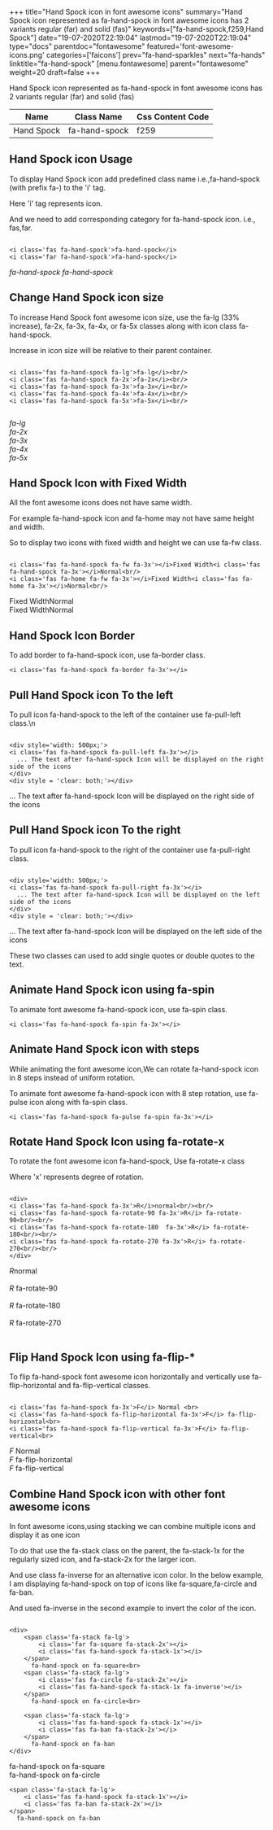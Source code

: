 +++
title="Hand Spock icon in font awesome icons"
summary="Hand Spock icon represented as fa-hand-spock in font awesome icons has 2 variants regular (far) and solid (fas)"
keywords=["fa-hand-spock,f259,Hand Spock"]
date="19-07-2020T22:19:04"
lastmod="19-07-2020T22:19:04"
type="docs"
parentdoc="fontawesome"
featured='font-awesome-icons.png'
categories=['faicons']
prev="fa-hand-sparkles"
next="fa-hands"
linktitle="fa-hand-spock"
[menu.fontawesome]
parent="fontawesome"
weight=20
draft=false
+++


Hand Spock icon represented as fa-hand-spock in font awesome icons has 2 variants regular (far) and solid (fas)

<div class='table-responsive'><table class='table'><thead><tr><th>Name</th><th>Class Name</th><th>Css Content Code</th></tr></thead><tbody><tr><td>Hand Spock</td><td>fa-hand-spock</td><td>f259</td></tr></tbody></table></div>



## Hand Spock icon Usage

To display Hand Spock icon add predefined class name i.e.,fa-hand-spock (with prefix fa-) to the 'i' tag.

Here 'i' tag represents icon.

And we need to add corresponding category for fa-hand-spock icon. i.e., fas,far.


```

<i class='fas fa-hand-spock'>fa-hand-spock</i>
<i class='far fa-hand-spock'>fa-hand-spock</i>
```

<i class='fas fa-hand-spock'>fa-hand-spock</i>
<i class='far fa-hand-spock'>fa-hand-spock</i>




## Change Hand Spock icon size
To increase Hand Spock font awesome icon size, use the fa-lg (33% increase), fa-2x, fa-3x, fa-4x, or fa-5x classes along with icon class fa-hand-spock.

Increase in icon size will be relative to their parent container. 

```

<i class='fas fa-hand-spock fa-lg'>fa-lg</i><br/>
<i class='fas fa-hand-spock fa-2x'>fa-2x</i><br/>
<i class='fas fa-hand-spock fa-3x'>fa-3x</i><br/>
<i class='fas fa-hand-spock fa-4x'>fa-4x</i><br/>
<i class='fas fa-hand-spock fa-5x'>fa-5x</i><br/>
            
```

<i class='fas fa-hand-spock fa-lg'>fa-lg</i><br/>
<i class='fas fa-hand-spock fa-2x'>fa-2x</i><br/>
<i class='fas fa-hand-spock fa-3x'>fa-3x</i><br/>
<i class='fas fa-hand-spock fa-4x'>fa-4x</i><br/>
<i class='fas fa-hand-spock fa-5x'>fa-5x</i><br/>
            



## Hand Spock Icon with Fixed Width 

All the font awesome icons does not have same width.

For example fa-hand-spock icon and fa-home may not have same height and width.

So to display two icons with fixed width and height we can use fa-fw class.


```

<i class='fas fa-hand-spock fa-fw fa-3x'></i>Fixed Width<i class='fas fa-hand-spock fa-3x'></i>Normal<br/>
<i class='fas fa-home fa-fw fa-3x'></i>Fixed Width<i class='fas fa-home fa-3x'></i>Normal<br/>
```

<i class='fas fa-hand-spock fa-fw fa-3x'></i>Fixed Width<i class='fas fa-hand-spock fa-3x'></i>Normal<br/>
<i class='fas fa-home fa-fw fa-3x'></i>Fixed Width<i class='fas fa-home fa-3x'></i>Normal<br/>



## Hand Spock Icon Border 

To add border to fa-hand-spock icon, use fa-border class.


```
<i class='fas fa-hand-spock fa-border fa-3x'></i>

```
<i class='fas fa-hand-spock fa-border fa-3x'></i>





## Pull Hand Spock icon To the left

To pull icon fa-hand-spock to the left of the container use fa-pull-left class.\n

```

<div style='width: 500px;'>
<i class='fas fa-hand-spock fa-pull-left fa-3x'></i>
  ... The text after fa-hand-spock Icon will be displayed on the right side of the icons
</div>
<div style = 'clear: both;'></div>
```

<div style='width: 500px;'>
<i class='fas fa-hand-spock fa-pull-left fa-3x'></i>
  ... The text after fa-hand-spock Icon will be displayed on the right side of the icons
</div>
<div style = 'clear: both;'></div>




## Pull Hand Spock icon To the right
To pull icon fa-hand-spock to the right of the container use fa-pull-right class.

```

<div style='width: 500px;'>
<i class='fas fa-hand-spock fa-pull-right fa-3x'></i>
  ... The text after fa-hand-spock Icon will be displayed on the left side of the icons
</div>
<div style = 'clear: both;'></div>
```

<div style='width: 500px;'>
<i class='fas fa-hand-spock fa-pull-right fa-3x'></i>
  ... The text after fa-hand-spock Icon will be displayed on the left side of the icons
</div>
<div style = 'clear: both;'></div>

These two classes can used to add single quotes or double quotes to the text.


## Animate Hand Spock icon using fa-spin
To animate font awesome fa-hand-spock icon, use fa-spin class.

```
<i class='fas fa-hand-spock fa-spin fa-3x'></i>
```
<i class='fas fa-hand-spock fa-spin fa-3x'></i>




## Animate Hand Spock icon with steps
While animating the font awesome icon,We can rotate fa-hand-spock icon in 8 steps instead of uniform rotation.

To animate font awesome fa-hand-spock icon with 8 step rotation, use fa-pulse icon along with fa-spin class.


```
<i class='fas fa-hand-spock fa-pulse fa-spin fa-3x'></i>

```
<i class='fas fa-hand-spock fa-pulse fa-spin fa-3x'></i>





## Rotate Hand Spock Icon using fa-rotate-x
To rotate the font awesome icon fa-hand-spock, Use fa-rotate-x class

Where 'x' represents degree of rotation.


```

<div>
<i class='fas fa-hand-spock fa-3x'>R</i>normal<br/><br/>
<i class='fas fa-hand-spock fa-rotate-90 fa-3x'>R</i> fa-rotate-90<br/><br/> 
<i class='fas fa-hand-spock fa-rotate-180  fa-3x'>R</i> fa-rotate-180<br/><br/> 
<i class='fas fa-hand-spock fa-rotate-270 fa-3x'>R</i> fa-rotate-270<br/><br/>
</div>
```

<div>
<i class='fas fa-hand-spock fa-3x'>R</i>normal<br/><br/>
<i class='fas fa-hand-spock fa-rotate-90 fa-3x'>R</i> fa-rotate-90<br/><br/> 
<i class='fas fa-hand-spock fa-rotate-180  fa-3x'>R</i> fa-rotate-180<br/><br/> 
<i class='fas fa-hand-spock fa-rotate-270 fa-3x'>R</i> fa-rotate-270<br/><br/>
</div>




## Flip Hand Spock Icon using fa-flip-*
To flip fa-hand-spock font awesome icon horizontally and vertically use fa-flip-horizontal and fa-flip-vertical classes. 

```

<i class='fas fa-hand-spock fa-3x'>F</i> Normal <br>
<i class='fas fa-hand-spock fa-flip-horizontal fa-3x'>F</i> fa-flip-horizontal<br>
<i class='fas fa-hand-spock fa-flip-vertical fa-3x'>F</i> fa-flip-vertical<br>
```

<i class='fas fa-hand-spock fa-3x'>F</i> Normal <br>
<i class='fas fa-hand-spock fa-flip-horizontal fa-3x'>F</i> fa-flip-horizontal<br>
<i class='fas fa-hand-spock fa-flip-vertical fa-3x'>F</i> fa-flip-vertical<br>




## Combine Hand Spock icon with other font awesome icons
In font awesome icons,using stacking we can combine multiple icons and display it as one icon 

To do that use the fa-stack class on the parent, the fa-stack-1x for the regularly sized icon, and fa-stack-2x for the larger icon.

And use class fa-inverse for an alternative icon color. 
In the below example, I am displaying fa-hand-spock on top of icons like fa-square,fa-circle and fa-ban.

And used fa-inverse in the second example to invert the color of the icon.

```

<div>
    <span class='fa-stack fa-lg'>
        <i class='far fa-square fa-stack-2x'></i>
        <i class='fas fa-hand-spock fa-stack-1x'></i>
    </span>
      fa-hand-spock on fa-square<br>
    <span class='fa-stack fa-lg'>
        <i class='fas fa-circle fa-stack-2x'></i>
        <i class='fas fa-hand-spock fa-stack-1x fa-inverse'></i>
    </span>
      fa-hand-spock on fa-circle<br>

    <span class='fa-stack fa-lg'>
        <i class='fas fa-hand-spock fa-stack-1x'></i>
        <i class='fas fa-ban fa-stack-2x'></i>
    </span>
      fa-hand-spock on fa-ban
</div>
```

<div>
    <span class='fa-stack fa-lg'>
        <i class='far fa-square fa-stack-2x'></i>
        <i class='fas fa-hand-spock fa-stack-1x'></i>
    </span>
      fa-hand-spock on fa-square<br>
    <span class='fa-stack fa-lg'>
        <i class='fas fa-circle fa-stack-2x'></i>
        <i class='fas fa-hand-spock fa-stack-1x fa-inverse'></i>
    </span>
      fa-hand-spock on fa-circle<br>

    <span class='fa-stack fa-lg'>
        <i class='fas fa-hand-spock fa-stack-1x'></i>
        <i class='fas fa-ban fa-stack-2x'></i>
    </span>
      fa-hand-spock on fa-ban
</div>






